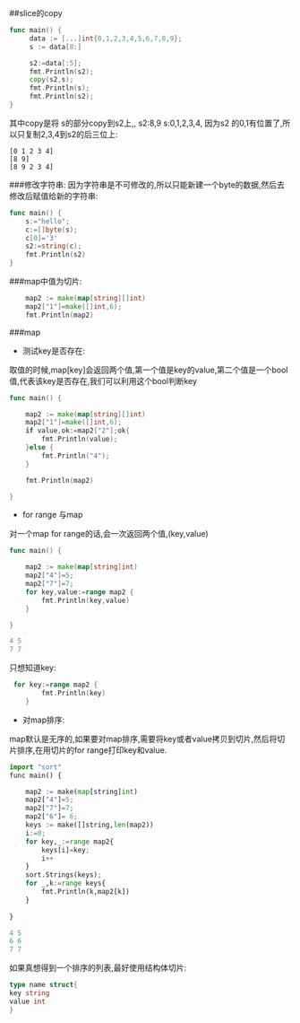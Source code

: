 ##slice的copy




```go
func main() {
     data := [...]int{0,1,2,3,4,5,6,7,8,9};
     s := data[8:]

     s2:=data[:5];
     fmt.Println(s2);
     copy(s2,s);
     fmt.Println(s);
     fmt.Println(s2);
}
```

其中copy是将 s的部分copy到s2上,,
s2:8,9
s:0,1,2,3,4,
因为s2 的0,1有位置了,所以只复制2,3,4到s2的后三位上:

```
[0 1 2 3 4]
[8 9]
[8 9 2 3 4]

```


###修改字符串:
因为字符串是不可修改的,所以只能新建一个byte的数据,然后去修改后赋值给新的字符串:

```go
func main() {
    s:="hello";
    c:=[]byte(s);
    c[0]='3'
    s2:=string(c);
    fmt.Println(s2)
}
```



###map中值为切片:

```go
    map2 := make(map[string][]int)
    map2["1"]=make([]int,6);
    fmt.Println(map2)
```


###map

* 测试key是否存在:

取值的时候,map[key]会返回两个值,第一个值是key的value,第二个值是一个bool值,代表该key是否存在,我们可以利用这个bool判断key

```go
func main() {

    map2 := make(map[string][]int)
    map2["1"]=make([]int,6);
    if value,ok:=map2["2"];ok{
        fmt.Println(value);
    }else {
        fmt.Println("4");
    }

    fmt.Println(map2)

}
```

* for range 与map

对一个map for range的话,会一次返回两个值,(key,value)

```go
func main() {

    map2 := make(map[string]int)
    map2["4"]=5;
    map2["7"]=7;
    for key,value:=range map2 {
        fmt.Println(key,value)
    }

}

4 5
7 7

```

只想知道key:

```go
 for key:=range map2 {
        fmt.Println(key)
    }
```


* 对map排序:

map默认是无序的,如果要对map排序,需要将key或者value拷贝到切片,然后将切片排序,在用切片的for range打印key和value.


```python
import "sort"
func main() {

    map2 := make(map[string]int)
    map2["4"]=5;
    map2["7"]=7;
    map2["6"]= 6;
    keys := make([]string,len(map2))
    i:=0;
    for key,_:=range map2{
        keys[i]=key;
        i++
    }
    sort.Strings(keys);
    for _,k:=range keys{
        fmt.Println(k,map2[k])
    }
 
}

4 5
6 6
7 7
```


如果真想得到一个排序的列表,最好使用结构体切片:

```go
type name struct{
key string
value int
}
```

